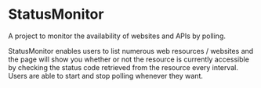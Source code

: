 # StatusMonitor
A project to monitor the availability of websites and APIs by polling.

StatusMonitor enables users to list numerous web resources / websites and the page will show you whether or not the resource is currently accessible by checking the status code retrieved from the resource every interval.
Users are able to start and stop polling whenever they want.
